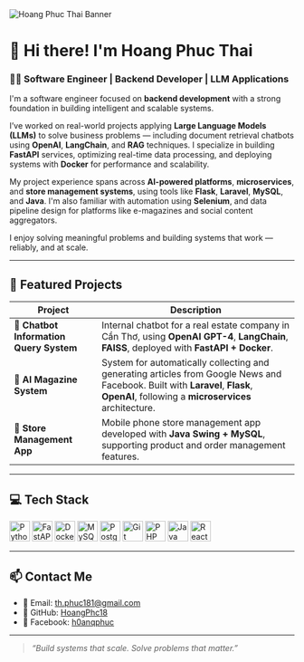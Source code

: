 <!-- Personal Banner (có thể thay link bằng ảnh của bạn hoặc ảnh từ repo) -->
<img src="https://github.com/HoangPhc18/HoangPhc18/blob/main/banner.png" alt="Hoang Phuc Thai Banner" />

# 👋 Hi there! I'm Hoang Phuc Thai

### 👨‍💻 Software Engineer | Backend Developer | LLM Applications

I'm a software engineer focused on **backend development** with a strong foundation in building intelligent and scalable systems.

I’ve worked on real-world projects applying **Large Language Models (LLMs)** to solve business problems — including document retrieval chatbots using **OpenAI**, **LangChain**, and **RAG** techniques. I specialize in building **FastAPI** services, optimizing real-time data processing, and deploying systems with **Docker** for performance and scalability.

My project experience spans across **AI-powered platforms**, **microservices**, and **store management systems**, using tools like **Flask**, **Laravel**, **MySQL**, and **Java**. I'm also familiar with automation using **Selenium**, and data pipeline design for platforms like e-magazines and social content aggregators.

I enjoy solving meaningful problems and building systems that work — reliably, and at scale.

---

## 🌟 Featured Projects

| Project                        | Description                                                                                                    |
|-------------------------------|----------------------------------------------------------------------------------------------------------------|
| **🏡 Chatbot Information Query System** | Internal chatbot for a real estate company in Cần Thơ, using **OpenAI GPT-4**, **LangChain**, **FAISS**, deployed with **FastAPI + Docker**. |
| **📰 AI Magazine System**      | System for automatically collecting and generating articles from Google News and Facebook. Built with **Laravel**, **Flask**, **OpenAI**, following a **microservices** architecture. |
| **📱 Store Management App**    | Mobile phone store management app developed with **Java Swing + MySQL**, supporting product and order management features.  |

---


## 💻 Tech Stack

<p align="left">
  <a href="https://www.python.org/"><img src="https://raw.githubusercontent.com/danielcranney/readme-generator/main/public/icons/skills/python-colored.svg" width="36" height="36" alt="Python" /></a>
  <a href="https://fastapi.tiangolo.com/"><img src="https://cdn.worldvectorlogo.com/logos/fastapi-1.svg" width="36" height="36" alt="FastAPI" /></a>
  <a href="https://www.docker.com/"><img src="https://raw.githubusercontent.com/danielcranney/readme-generator/main/public/icons/skills/docker-colored.svg" width="36" height="36" alt="Docker" /></a>
  <a href="https://www.mysql.com/"><img src="https://raw.githubusercontent.com/danielcranney/readme-generator/main/public/icons/skills/mysql-colored.svg" width="36" height="36" alt="MySQL" /></a>
  <a href="https://www.postgresql.org/"><img src="https://raw.githubusercontent.com/danielcranney/readme-generator/main/public/icons/skills/postgresql-colored.svg" width="36" height="36" alt="PostgreSQL" /></a>
  <a href="https://git-scm.com/"><img src="https://raw.githubusercontent.com/danielcranney/readme-generator/main/public/icons/skills/git-colored.svg" width="36" height="36" alt="Git" /></a>
  <a href="https://www.php.net/"><img src="https://raw.githubusercontent.com/danielcranney/readme-generator/main/public/icons/skills/php-colored.svg" width="36" height="36" alt="PHP" /></a>
  <a href="https://www.oracle.com/java/"><img src="https://raw.githubusercontent.com/danielcranney/readme-generator/main/public/icons/skills/java-colored.svg" width="36" height="36" alt="Java" /></a>
  <a href="https://reactjs.org/"><img src="https://raw.githubusercontent.com/danielcranney/readme-generator/main/public/icons/skills/react-colored.svg" width="36" height="36" alt="React" /></a>
</p>

---

## 📫 Contact Me

- 📧 Email: [th.phuc181@gmail.com](mailto:th.phuc181@gmail.com)  
- 🐙 GitHub: [HoangPhc18](https://github.com/HoangPhc18)  
- 📘 Facebook: [h0anqphuc](https://facebook.com/h0anqphuc)

---

> *“Build systems that scale. Solve problems that matter.”*
